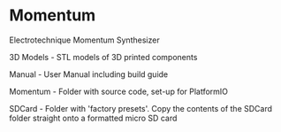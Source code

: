 # Momentum
Electrotechnique Momentum Synthesizer

3D Models - STL models of 3D printed components

Manual - User Manual including build guide

Momentum - Folder with source code, set-up for PlatformIO

SDCard - Folder with 'factory presets'. Copy the contents of the SDCard folder straight onto a formatted micro SD card
